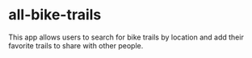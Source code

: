 # all-bike-trails
This app allows users to search for bike trails by location and add their favorite trails to share with other people.
